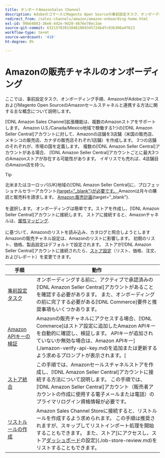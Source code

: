 ```yaml
---
title: オンボードAmazonSales Channel
description: AdobeのコマースとMagento Open Sourceの事前設定タスク、オンボーディング手順、AmazonとAmazonSales Channelの連携について説明します。
redirect_from: /sales-channels/amazon/amazon-onboarding-home.html
exl-id: 99b64083-36e6-442e-9d20-4676e78ec3ae
source-git-commit: 632157839130461869345724bdfc03b306a4f613
workflow-type: tm+mt
source-wordcount: '418'
ht-degree: 0%

---
```


# Amazonの販売チャネルのオンボーディング

ここでは、事前設定タスク、オンボーディング手順、AmazonがAdobeコマースおよびMagento Open SourceのAmazonセールスチャネルと連携する方法に関する主な概念について説明します。

[!DNL Amazon Sales Channel]拡張機能は、複数のAmazonストアをサポートします。 Amazon U.S./Canada/Mexico地域で稼働する1つの[!DNL Amazon Seller Central]アカウントに対して、Amazonの店舗を3店舗（米国の販売店、メキシコの販売店、カナダの販売店それぞれ1店舗）を作成します。 3つの店舗のそれぞれが、市場の国を定義します。 複数の[!DNL Amazon Seller Central]アカウントがある場合、 [!DNL Amazon Seller Central]アカウントごとに最大3つのAmazonストアが存在する可能性があります。 イギリスでも売れば、4店舗目のAmazon店を持つ。

>[!TIP]
>
>北米またはヨーロッパ(UK)地域の[!DNL Amazon Seller Central]に、プロフェッショナルセラーアカウント[{target=&quot;_blank&quot;}が必要です。 ](https://sell.amazon.com/)Amazonは月々の購読と販売料を請求します。 [Amazon:販売計画](https://sell.amazon.com/pricing.html){target=&quot;_blank&quot;}.<br><br>を選択します。
>オンボーディングは簡単です。ストアを作成し、[!DNL Amazon Seller Central]アカウントに接続します。
>ストアに接続すると、Amazonチャネルは、[属性マッピング](./attributes-view.md).<br><br>に基づいて、Amazonのリストを読み込み、カタログと照合しようとします
>Amazonの販売チャネル設定は、Amazonのリストに影響します。 初期のリスト、価格、製品設定はデフォルトで設定されます。 ストアが[!DNL Amazon Seller Central]アカウントに接続されたら、[ストア設定](./ob-store-review.md)（リスト、価格、注文、およびレポート）を変更できます。

| 手順 | 動作 |
|--- |--- |
| [事前設定タスク](./amazon-pre-setup-tasks.md) | オンボーディングする前に、アクティブで承認済みの[!DNL Amazon Seller Central]アカウントがあることを確認する必要があります。 また、オンボーディングの前に完了する必要がある[!DNL Commerce]要件と推奨事項もいくつかあります。 |
| [Amazon APIキーの検証](./amazon-verify-api-key.md) | Amazonの販売チャネルにアクセスする場合、[!DNL Commerce]はストア設定に追加したAmazon APIキーを自動的に確認し、検証します。 APIキーが追加されていないか無効な場合は、Amazon APIキー](./amazon-verify-api-key.md)を追加または更新するよう求めるプロンプトが表示されます。[ |
| [ストア統合](./store-integration.md) | この手順では、Amazonセールスチャネルストアを作成し、[!DNL Amazon Seller Central]アカウントに接続する方法について説明します。 この手順では、[!DNL Amazon Seller Central]アカウント（販売者アカウントの作成に使用する電子メールまたは電話）のプライマリログイン資格情報が必要です。 |
| [リストルールの作成](./ob-create-listing-rule.md) | Amazon Sales Channel Storeに接続すると、リストルールを作成するよう求められます。 この手順は推奨されますが、スキップしてリストインポート処理を開始することもできます。 また、ストア[にアクセスし、ストア[ダッシュボード](./amazon-store-dashboard.md)の設定](./ob-store-review.md)をリストすることもできます。 |
